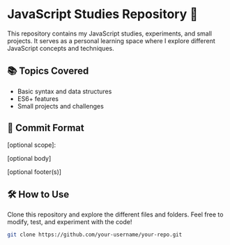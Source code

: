 # JavaScript Studies Repository 🚀  

This repository contains my JavaScript studies, experiments, and small projects. It serves as a personal learning space where I explore different JavaScript concepts and techniques.  

## 📚 Topics Covered  
- Basic syntax and data structures    
- ES6+ features  
- Small projects and challenges  

## 📝 Commit Format
<type>[optional scope]: <description>

[optional body]

[optional footer(s)]

## 🛠️ How to Use  
Clone this repository and explore the different files and folders. Feel free to modify, test, and experiment with the code!  

```bash
git clone https://github.com/your-username/your-repo.git
